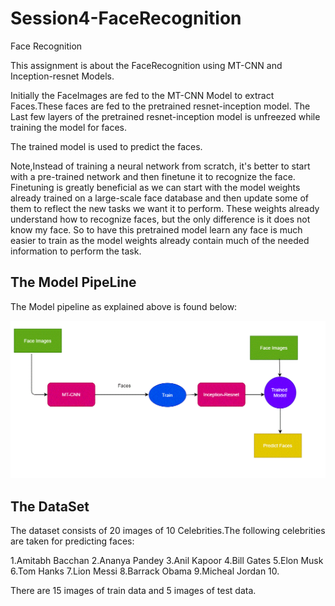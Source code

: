# Session4-FaceRecognition
Face Recognition

This assignment is about the FaceRecognition using MT-CNN and Inception-resnet Models.

Initially the FaceImages are fed to the MT-CNN Model to extract Faces.These faces are fed to the pretrained resnet-inception model.
The Last few layers of the pretrained resnet-inception model is unfreezed while training the model for faces.

The trained model is used to predict the faces.

Note,Instead of training a neural network from scratch, it's better to start with a pre-trained network and then finetune it to recognize the face. 
Finetuning is greatly beneficial as we can start with the model weights already trained on a large-scale face database and then update 
some of them to reflect the new tasks we want it to perform. 
These weights already understand how to recognize faces, but the only difference is it does not know my face. 
So to have this pretrained model learn any face is much easier to train as the model weights already contain much of the 
needed information to perform the task.


## The Model PipeLine

The Model pipeline as explained above is found below:


![](https://github.com/EVA4Phase2Work/Session4-FaceRecognition/blob/master/ModelPipeline.gif)


## The DataSet

The dataset consists of 20 images of  10 Celebrities.The following celebrities are taken for predicting faces:

1.Amitabh Bacchan
2.Ananya Pandey
3.Anil Kapoor
4.Bill Gates
5.Elon Musk
6.Tom Hanks
7.Lion Messi
8.Barrack Obama
9.Micheal Jordan
10.

There are 15 images of train data and 5 images of test data.



